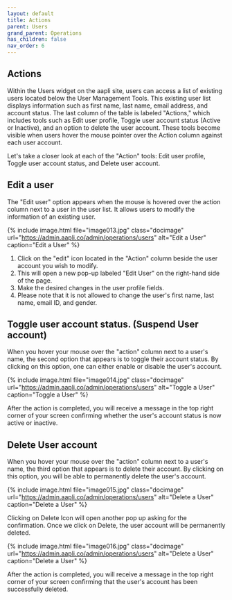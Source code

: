 ```yaml
---
layout: default
title: Actions
parent: Users
grand_parent: Operations
has_children: false
nav_order: 6
---
```

## Actions

Within the Users widget on the aapli site, users can access a list of existing users located below the User Management Tools. This existing user list displays information such as first name, last name, email address, and account status. The last column of the table is labeled "Actions," which includes tools such as Edit user profile, Toggle user account status (Active or Inactive), and an option to delete the user account. These tools become visible when users hover the mouse pointer over the Action column against each user account.

Let's take a closer look at each of the "Action" tools: Edit user profile, Toggle user account status, and Delete user account.

## Edit a user
The "Edit user" option appears when the mouse is hovered over the action column next to a user in the user list. It allows users to modify the information of an existing user.

{% include image.html file="image013.jpg" class="docimage" url="https://admin.aapli.co/admin/operations/users" alt="Edit a User" caption="Edit a User" %}

1.	Click on the "edit" icon located in the "Action" column beside the user account you wish to modify.
2.	This will open a new pop-up labeled "Edit User" on the right-hand side of the page.
3.	Make the desired changes in the user profile fields.
4.	Please note that it is not allowed to change the user's first name, last name, email ID, and gender.


## Toggle user account status. (Suspend User account)
When you hover your mouse over the "action" column next to a user's name, the second option that appears is to toggle their account status. By clicking on this option, one can either enable or disable the user's account.

{% include image.html file="image014.jpg" class="docimage" url="https://admin.aapli.co/admin/operations/users" alt="Toggle a User" caption="Toggle a User" %}

After the action is completed, you will receive a message in the top right corner of your screen confirming whether the user's account status is now active or inactive.

## Delete User account

When you hover your mouse over the "action" column next to a user's name, the third option that appears is to delete their account. By clicking on this option, you will be able to permanently delete the user's account.

{% include image.html file="image015.jpg" class="docimage" url="https://admin.aapli.co/admin/operations/users" alt="Delete a User" caption="Delete a User" %}

Clicking on Delete Icon will open another pop up asking for the confirmation. Once we click on Delete, the user account will be permanently deleted. 

{% include image.html file="image016.jpg" class="docimage" url="https://admin.aapli.co/admin/operations/users" alt="Delete a User" caption="Delete a User" %}

After the action is completed, you will receive a message in the top right corner of your screen confirming that the user's account has been successfully deleted.

